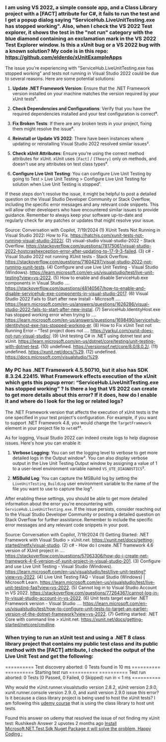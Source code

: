 ### I am using VS 2022, a simple console app, and a Class Library project with a [FACT] attribute for C#, it fails to run the test and I get a popup dialog saying "ServiceHub.LiveUnitTesting.exe has stopped working". Also, when I check the VS 2022 Test explorer, it shows the test in the "not run" category with the blue diamond containing an exclamation mark in the VS 2022 Test Explorer window. Is this a xUnit bug or a VS 2022 bug with a known solution? My code is in this repo: https://github.com/elderdo/xUnitExampleApps

The issue you're experiencing with "ServiceHub.LiveUnitTesting.exe has stopped working" and tests not running in Visual Studio 2022 could be due to several reasons. Here are some potential solutions:

1. **Update .NET Framework Version**: Ensure that the .NET Framework version installed on your machine matches the version required by your xUnit tests⁶.

2. **Check Dependencies and Configurations**: Verify that you have the required dependencies installed and your test configuration is correct⁶.

3. **Fix Broken Tests**: If there are any broken tests in your project, fixing them might resolve the issue⁶.

4. **Reinstall or Update VS 2022**: There have been instances where updating or reinstalling Visual Studio 2022 resolved similar issues².

5. **Check xUnit Attributes**: Ensure you're using the correct method attributes for xUnit. xUnit uses `[Fact]` / `[Theory]` only on methods, and doesn't use any attributes on test class types⁹.

6. **Configure Live Unit Testing**: You can configure Live Unit Testing by going to Test > Live Unit Testing > Configure Live Unit Testing for solution when Live Unit Testing is stopped¹.

If these steps don't resolve the issue, it might be helpful to post a detailed question on the Visual Studio Developer Community or Stack Overflow, including the specific error messages and any relevant code snippets. This will allow other developers who have encountered similar issues to provide guidance. Remember to always keep your software up-to-date and regularly check for any patches or updates that might resolve your issue.

Source: Conversation with Copilot, 7/19/2024
(1) XUnit Tests Not Running in Visual Studio 2022: How to Fix. https://hatchjs.com/xunit-tests-not-running-visual-studio-2022/.
(2) visual-studio visual-studio-2022 - Stack Overflow. https://stackoverflow.com/questions/78175061/visual-studio-2022-hostcrashexception-error-after-updating-to-17-9-3-failed.
(3) c# - Visual Studio 2022 not running XUnit tests - Stack Overflow. https://stackoverflow.com/questions/71604297/visual-studio-2022-not-running-xunit-tests.
(4) Configure and use Live Unit Testing - Visual Studio (Windows). https://learn.microsoft.com/en-us/visualstudio/test/live-unit-testing?view=vs-2022.
(5) How to enable and disable ServiceHub.exe components in Visual Studio .... https://stackoverflow.com/questions/48140567/how-to-enable-and-disable-servicehub-exe-components-in-visual-studio-2017.
(6) Visual Studio 2022 Fails to Start after new Install - Microsoft .... https://learn.microsoft.com/en-us/answers/questions/1626286/visual-studio-2022-fails-to-start-after-new-instal.
(7) ServiceHub.IdentityHost.exe has stopped working error when trying to .... https://learn.microsoft.com/en-us/answers/questions/1698490/servicehub-identityhost-exe-has-stopped-working-er.
(8) How to Fix xUnit Test not Running Error – “Test project does not .... https://yarkul.com/xunit-does-not-run-visual-studio/.
(9) Unit testing C# in .NET using dotnet test and xUnit. https://learn.microsoft.com/en-us/dotnet/core/testing/unit-testing-with-dotnet-test.
(10) undefined. https://versionsof.net/core/8.0/8.0.2/.
(11) undefined. https://xunit.net/docs/%29.
(12) undefined. https://docs.microsoft.com/visualstudio/%29.

### My PC has .NET Framework 4.5.50710, but it also has SDK 8.3.24.22415. What Framework effects execution of the xUnit which gets this popup error: “ServiceHub.LiveUnitTesting.exe has stopped working” ? Is there a log that VS 2022 can create to get more details about this error? If it does, how do I enable it and where do I look for the log or related logs?

The .NET Framework version that affects the execution of xUnit tests is the one specified in your test project's configuration. For example, if you want to support .NET Framework 4.8, you would change the `TargetFramework` element in your project file to `net48`⁴⁵.

As for logging, Visual Studio 2022 can indeed create logs to help diagnose issues. Here's how you can enable it:

1. **Verbose Logging**: You can set the logging level to verbose to get more detailed logs in the Output window². You can also display verbose output in the Live Unit Testing Output window by assigning a value of 1 to a user-level environment variable named `VS_UTE_DIAGNOSTICS`².

2. **MSBuild Log**: You can capture the MSBuild log by setting the `LiveUnitTesting_BuildLog` user environment variable to the name of the file you want to use to capture the log³.

After enabling these settings, you should be able to get more detailed information about the error you're encountering with `ServiceHub.LiveUnitTesting.exe`. If the issue persists, consider reaching out to the Visual Studio Developer Community or posting a detailed question on Stack Overflow for further assistance. Remember to include the specific error messages and any relevant code snippets in your post.

Source: Conversation with Copilot, 7/19/2024
(1) Getting Started: .NET Framework with Visual Studio > xUnit.net. https://xunit.net/docs/getting-started/netfx/visual-studio.
(2) c# - How do I create .NET framework 4.6 version of XUnit project in .... https://stackoverflow.com/questions/57063306/how-do-i-create-net-framework-4-6-version-of-xunit-project-in-visual-studio-201.
(3) Configure and use Live Unit Testing - Visual Studio (Windows). https://learn.microsoft.com/en-us/visualstudio/test/live-unit-testing?view=vs-2022.
(4) Live Unit Testing FAQ - Visual Studio (Windows) | Microsoft Learn. https://learn.microsoft.com/en-us/visualstudio/test/live-unit-testing-faq?view=vs-2022.
(5) Cannot log in to Visual Studio Account in VS 2022. https://stackoverflow.com/questions/77264367/cannot-log-in-to-visual-studio-account-in-vs-2022.
(6) Unit tests target earlier .NET Framework version - Visual Studio .... https://learn.microsoft.com/en-us/visualstudio/test/how-to-configure-unit-tests-to-target-an-earlier-version-of-the-dotnet-framework?view=vs-2022.
(7) Getting started: .NET Core with command line > xUnit.net. https://xunit.net/docs/getting-started/netcore/cmdline.

### When trying to run an xUnit test and using a .NET 8 class library project that contains my public test class and its public method with the [FACT] attribute, I checked the output of the Live Unit Test and get the following:

========== Test discovery aborted: 0 Tests found in 10 ms ==========
========== Starting test run ==========
========== Test run aborted: 0 Tests (0 Passed, 0 Failed, 0 Skipped) run in < 1 ms ==========

Why would the xUnit.runner.visualstudio version 2.8.2, xUnit version 2.9.0, xunit.runner.console version 2.9..0, and xunit version 2.9.0 issue this error? Is it because a class library project is being used to host the xUnit tests? I am following this [udemy course](https://www.udemy.com/course/unit-testing-net-core-2x-applications-with-xunit-net) that is using the class library to host unit tests.

Found this answer on udemy that resolved the issue of not finding my xUnit test:
Rushikesh
Answer
2 upvotes
2 months ago
[Install Microsoft.NET.Test.Sdk Nuget Package it will solve the problem, Happy Coding :](https://www.udemy.com/course/unit-testing-net-core-2x-applications-with-xunit-net/learn/lecture/11221428#questions/12710770)
